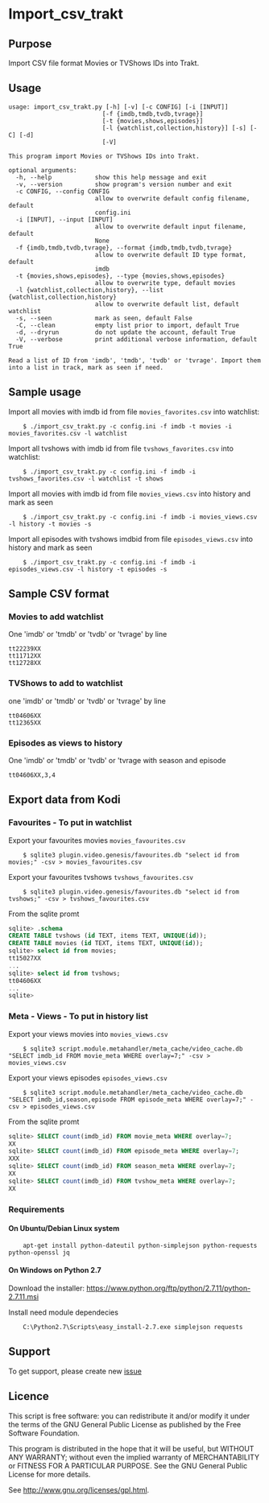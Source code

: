 # Import_csv_trakt

## Purpose
Import CSV file format Movies or TVShows IDs into Trakt.

## Usage

```text
usage: import_csv_trakt.py [-h] [-v] [-c CONFIG] [-i [INPUT]]
                          [-f {imdb,tmdb,tvdb,tvrage}]
                          [-t {movies,shows,episodes}]
                          [-l {watchlist,collection,history}] [-s] [-C] [-d]
                          [-V]

This program import Movies or TVShows IDs into Trakt.

optional arguments:
  -h, --help            show this help message and exit
  -v, --version         show program's version number and exit
  -c CONFIG, --config CONFIG
                        allow to overwrite default config filename, default
                        config.ini
  -i [INPUT], --input [INPUT]
                        allow to overwrite default input filename, default
                        None
  -f {imdb,tmdb,tvdb,tvrage}, --format {imdb,tmdb,tvdb,tvrage}
                        allow to overwrite default ID type format, default
                        imdb
  -t {movies,shows,episodes}, --type {movies,shows,episodes}
                        allow to overwrite type, default movies
  -l {watchlist,collection,history}, --list {watchlist,collection,history}
                        allow to overwrite default list, default watchlist
  -s, --seen            mark as seen, default False
  -C, --clean           empty list prior to import, default True
  -d, --dryrun          do not update the account, default True
  -V, --verbose         print additional verbose information, default True

Read a list of ID from 'imdb', 'tmdb', 'tvdb' or 'tvrage'. Import them into a list in track, mark as seen if need.
```

## Sample usage

Import all movies with imdb id from file ``movies_favorites.csv`` into watchlist:

        $ ./import_csv_trakt.py -c config.ini -f imdb -t movies -i movies_favorites.csv -l watchlist

Import all tvshows with imdb id from file ``tvshows_favorites.csv`` into watchlist:

        $ ./import_csv_trakt.py -c config.ini -f imdb -i  tvshows_favorites.csv -l watchlist -t shows

Import all movies with imdb id from file ``movies_views.csv`` into history and mark as seen

        $ ./import_csv_trakt.py -c config.ini -f imdb -i movies_views.csv -l history -t movies -s

Import all episodes with tvshows imdbid from file ``episodes_views.csv`` into history and mark as seen

        $ ./import_csv_trakt.py -c config.ini -f imdb -i episodes_views.csv -l history -t episodes -s

## Sample CSV format

### Movies to add watchlist
One 'imdb' or 'tmdb' or 'tvdb' or 'tvrage' by line
```
tt22239XX
tt11712XX
tt12728XX
```

### TVShows to add to watchlist
one 'imdb' or 'tmdb' or 'tvdb' or 'tvrage' by line
```
tt04606XX
tt12365XX
```

### Episodes as views to history
One 'imdb' or 'tmdb' or 'tvdb' or 'tvrage with season and episode
```
tt04606XX,3,4
```

## Export data from Kodi

### Favourites - To put in watchlist

Export your favourites movies ``movies_favourites.csv``

        $ sqlite3 plugin.video.genesis/favourites.db "select id from movies;" -csv > movies_favourites.csv

Export your favourites tvshows ``tvshows_favourites.csv``

        $ sqlite3 plugin.video.genesis/favourites.db "select id from tvshows;" -csv > tvshows_favourites.csv

From the sqlite promt
```sql
sqlite> .schema
CREATE TABLE tvshows (id TEXT, items TEXT, UNIQUE(id));
CREATE TABLE movies (id TEXT, items TEXT, UNIQUE(id));
sqlite> select id from movies;
tt15027XX
...
sqlite> select id from tvshows;
tt04606XX
...
sqlite>
```

### Meta - Views - To put in history list

Export your views movies into ``movies_views.csv``

        $ sqlite3 script.module.metahandler/meta_cache/video_cache.db "SELECT imdb_id FROM movie_meta WHERE overlay=7;" -csv > movies_views.csv

Export your views episodes ``episodes_views.csv``

        $ sqlite3 script.module.metahandler/meta_cache/video_cache.db "SELECT imdb_id,season,episode FROM episode_meta WHERE overlay=7;" -csv > episodes_views.csv

From the sqlite promt
```sql
sqlite> SELECT count(imdb_id) FROM movie_meta WHERE overlay=7;
XX
sqlite> SELECT count(imdb_id) FROM episode_meta WHERE overlay=7;
XXX
sqlite> SELECT count(imdb_id) FROM season_meta WHERE overlay=7;
XX
sqlite> SELECT count(imdb_id) FROM tvshow_meta WHERE overlay=7;
XX
```
### Requirements

#### On Ubuntu/Debian Linux system

        apt-get install python-dateutil python-simplejson python-requests python-openssl jq

#### On Windows on Python 2.7

 Download the installer: https://www.python.org/ftp/python/2.7.11/python-2.7.11.msi

 Install need module dependecies

        C:\Python2.7\Scripts\easy_install-2.7.exe simplejson requests

## Support

To get support, please create new [issue](https://github.com/xbgmsharp/import_csv_trakt/issues)

## Licence

This script is free software:  you can redistribute it and/or  modify  it under  the  terms  of the  GNU  General  Public License  as published by the Free Software Foundation.

This program is distributed in the hope  that it will be  useful, but WITHOUT ANY WARRANTY; without even the  implied warranty of MERCHANTABILITY or FITNESS FOR A PARTICULAR PURPOSE. See the GNU General Public License for more details.

See <http://www.gnu.org/licenses/gpl.html>.
